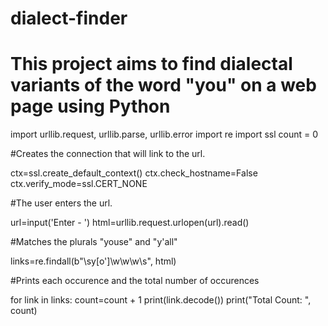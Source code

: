 # dialect-finder
# This project aims to find dialectal variants of the word "you" on a web page using Python

import urllib.request, urllib.parse, urllib.error
import re
import ssl
count = 0

#Creates the connection that will link to the url.

ctx=ssl.create_default_context()
ctx.check_hostname=False
ctx.verify_mode=ssl.CERT_NONE

#The user enters the url.

url=input('Enter - ')
html=urllib.request.urlopen(url).read()

#Matches the plurals "youse" and "y'all"

links=re.findall(b"\sy[o']\w\w\w\s", html)

#Prints each occurence and the total number of occurences

for link in links:
     count=count + 1
     print(link.decode())
print("Total Count: ", count)

